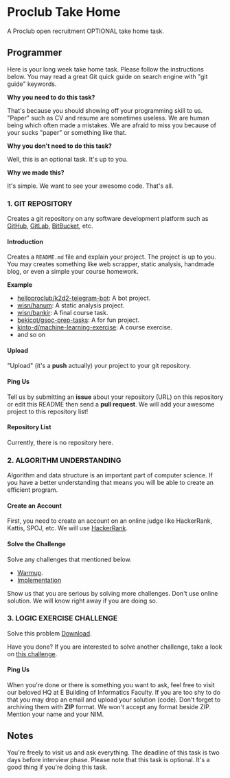 # Proclub Take Home
A Proclub open recruitment OPTIONAL take home task.

## Programmer
Here is your long week take home task.
Please follow the instructions below.
You may read a great Git quick guide on search engine with
"git guide" keywords.

**Why you need to do this task?**

That's because you should showing off your programming
skill to us. "Paper" such as CV and resume are
sometimes useless.
We are human being which often made a mistakes.
We are afraid to miss you because of your sucks "paper" or something like that.

**Why you don't need to do this task?**

Well, this is an optional task. It's up to you.

**Why we made this?**

It's simple. We want to see your awesome code. That's all.

### 1. GIT REPOSITORY
Creates a git repository on any software development
platform such as
[GitHub](https://github.com/),
[GitLab](https://gitlab.com/),
[BitBucket](https://bitbucket.org/),
etc.

#### Introduction
Creates a `README.md` file and explain your project.
The project is up to you. You may creates something like web scrapper,
static analysis, handmade blog, or even a simple your course homework.

**Example**

- [helloproclub/k2d2-telegram-bot](https://github.com/helloproclub/k2d2-telegram-bot):
A bot project.
- [wisn/hanum](https://github.com/wisn/hanum): A static analysis project.
- [wisn/bankir](https://github.com/wisn/bankir): A final course task.
- [bekicot/gsoc-prep-tasks](https://github.com/bekicot/gsoc-prep-tasks):
A for fun project.
- [kinto-d/machine-learning-exercise](https://github.com/kinto-d/machine-learning-exercise):
A course exercise.
- and so on

#### Upload
"Upload" (it's a **push** actually) your project to your git repository.

#### Ping Us
Tell us by submitting an **issue** about your repository (URL)
on this repository or edit this README then send a **pull request**.
We will add your awesome project to this repository list!

#### Repository List
Currently, there is no repository here.

### 2. ALGORITHM UNDERSTANDING
Algorithm and data structure is an important part of computer science.
If you have a better understanding that means you will be able to
create an efficient program.

#### Create an Account
First, you need to create an account on an online judge like HackerRank,
Kattis, SPOJ, etc. We will use [HackerRank](https://www.hackerrank.com/).

#### Solve the Challenge
Solve any challenges that mentioned below.

- [Warmup](https://www.hackerrank.com/domains/algorithms/warmup).
- [Implementation](https://www.hackerrank.com/domains/algorithms/implementation)

Show us that you are serious by solving more challenges. Don't use online
solution. We will know right away if you are doing so.

### 3. LOGIC EXERCISE CHALLENGE
Solve this problem [Download](TakeLogicProgrammer2017.pdf).

Have you done? If you are interested to solve another challenge, take a look
on [this challenge](SeranganMonster.pdf).

#### Ping Us
When you're done or there is something you want to ask, feel free to visit our
beloved HQ at E Building of Informatics Faculty. If you are too shy to do that
you may drop an email and upload your solution (code). Don't forget to
archiving them with **ZIP** format. We won't accept any format beside ZIP.
Mention your name and your NIM.

## Notes
You're freely to visit us and ask everything.
The deadline of this task is two days before interview phase.
Please note that this task is optional. It's a good thing if you're
doing this task.

